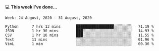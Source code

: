 💻 **This week I've done...**

<!--START_SECTION:waka-->
```text
Week: 24 August, 2020 - 31 August, 2020

Python      7 hrs 13 mins       █████████████████░░░░░░░░   71.19 % 
JSON        1 hr 30 mins        ███░░░░░░░░░░░░░░░░░░░░░░   14.93 % 
CSV         1 hr 10 mins        ███░░░░░░░░░░░░░░░░░░░░░░   11.55 % 
Text        11 mins             ░░░░░░░░░░░░░░░░░░░░░░░░░   01.96 % 
VimL        1 min               ░░░░░░░░░░░░░░░░░░░░░░░░░   00.30 %
```
<!--END_SECTION:waka-->
